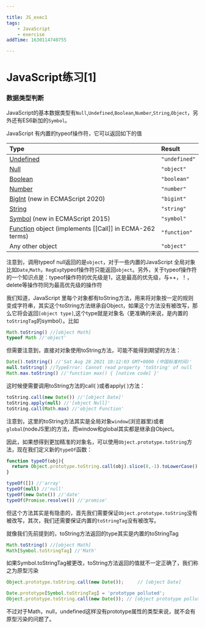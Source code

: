 ```yaml
---

title: JS_exec1
tags:
    - JavaScript
    - exercise
addTime: 1630114740755

---
```

# JavaScript练习[1]

### 数据类型判断

JavaScript的基本数据类型有`Null`,`Undefined`,`Boolean`,`Number`,`String`,`Object`，另外还有ES6新加的`Symbol`。

JavaScript 有内置的typeof操作符，它可以返回如下的值

| Type                                                         | Result        |
| :----------------------------------------------------------- | :------------ |
| [Undefined](https://developer.mozilla.org/en-US/docs/Glossary/undefined) | `"undefined"` |
| [Null](https://developer.mozilla.org/en-US/docs/Glossary/Null) | `"object"`    |
| [Boolean](https://developer.mozilla.org/en-US/docs/Glossary/Boolean) | `"boolean"`   |
| [Number](https://developer.mozilla.org/en-US/docs/Glossary/Number) | `"number"`    |
| [BigInt](https://developer.mozilla.org/en-US/docs/Glossary/BigInt) (new in ECMAScript 2020) | `"bigint"`    |
| [String](https://developer.mozilla.org/en-US/docs/Glossary/String) | `"string"`    |
| [Symbol](https://developer.mozilla.org/en-US/docs/Glossary/Symbol) (new in ECMAScript 2015) | `"symbol"`    |
| [Function](https://developer.mozilla.org/en-US/docs/Glossary/Function) object (implements [[Call]] in ECMA-262 terms) | `"function"`  |
| Any other object                                             | `"object"`    |

<!-- more -->

注意到，调用typeof null返回的是`object`，对于一些内置的JavaScript 全局对象比如`Date`,`Math`，`RegExp`typeof操作符只能返回`object`。另外，关于typeof操作符的一个知识点是：typeof操作符的优先级是1，这是最高的优先级，与++，！，delete等操作符同为最高优先级的操作符

我们知道，JavaScript 里每个对象都有toString方法，用来将对象按一定的规则变成字符串，其实这个toString方法继承自Object，如果这个方法没有被改写，那么它将会返回`[object type]`,这个type就是对象名（更准确的来说，是内置的`toStringTag`的symbol）。比如

```js
Math.toString() //[object Math]
typeof Math //'object'
```

但需要注意到，直接对对象使用toString方法，可能不能得到期望的方法：

```js
Date().toString() //'Sat Aug 28 2021 10:12:03 GMT+0800 (中国标准时间)'
null.toString() //TypeError: Cannot read property 'toString' of null
Math.max.toString() //'function max() { [native code] }'
```

这时候便需要调用toString方法的call( )或者apply( )方法：

```js
toString.call(new Date()) //'[object Date]'
toString.apply(null) //'[object Null]'
toString.call(Math.max) //'object Function'
```

注意到，这里的toString方法其实是全局对象`window`(浏览器里)或者`global`(nodeJS里)的方法，而window和global其实都是继承自Object。

因此，如果想得到更加精准的对象名，可以使用`Object.prototype.toString`方法，现在我们定义新的`typeOf`函数：

```js
function typeOf(obj){
  return Object.prototype.toString.call(obj).slice(8,-1).toLowerCase()
}

typeOf([]) //'array'
typeOf(null) //'null'
typeOf(new Date()) //'date'
typeOf(Promise.resolve()) //'promise'
```

但这个方法其实是有隐患的，首先我们需要保证`Object.prototype.toString`没有被改写，其次，我们还需要保证内置的`toStringTag`没有被改写。

就像我们先前提到的，toString方法返回的type其实是内置的toStringTag

```js
Math.toString() //[object Math]
Math[Symbol.toStringTag] //'Math'
```

如果Symbol.toStringTag被更改，toString方法返回的值就不一定正确了，我们称之为原型污染

```js
Object.prototype.toString.call(new Date());     // [object Date]

Date.prototype[Symbol.toStringTag] = 'prototype polluted';
Object.prototype.toString.call(new Date()); // [object prototype polluted]
```

不过对于Math，null，undefined这样没有prototype属性的类型来说，就不会有原型污染的问题了。